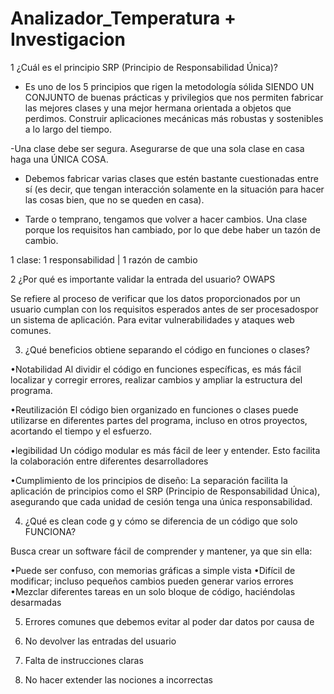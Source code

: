 # Analizador_Temperatura + Investigacion
1 ¿Cuál es el principio SRP (Principio de Responsabilidad Única)?

- Es uno de los 5 principios que rigen la metodología sólida SIENDO UN CONJUNTO de buenas prácticas y privilegios que nos permiten fabricar las mejores clases y una mejor hermana orientada a objetos que perdimos. Construir aplicaciones mecánicas más robustas y sostenibles a lo largo del tiempo.

-Una clase debe ser segura. Asegurarse de que una sola clase en casa haga una ÚNICA COSA.

* Debemos fabricar varias clases que estén bastante cuestionadas entre sí (es decir, que tengan interacción solamente en la situación para hacer las cosas bien, que no se queden en casa).

* Tarde o temprano, tengamos que volver a hacer cambios. Una clase porque los requisitos han cambiado, por lo que debe haber un tazón de cambio.

1 clase: 1 responsabilidad | 1 razón de cambio


2 ¿Por qué es importante validar la entrada del usuario? OWAPS

Se refiere al proceso de verificar que los datos proporcionados por un usuario cumplan con los requisitos esperados antes de ser procesados ​​por un sistema de aplicación. Para evitar vulnerabilidades y ataques web comunes.

3. ¿Qué beneficios obtiene separando el código en funciones o clases?

•Notabilidad
Al dividir el código en funciones específicas, es más fácil localizar y corregir errores, realizar cambios y ampliar la estructura del programa.

•Reutilización
El código bien organizado en funciones o clases puede utilizarse en diferentes partes del programa, incluso en otros proyectos, acortando el tiempo y el esfuerzo.

•legibilidad
Un código modular es más fácil de leer y entender. Esto facilita la colaboración entre diferentes desarrolladores

•Cumplimiento 
de los principios de diseño: La separación facilita la aplicación de principios como el SRP (Principio de Responsabilidad Única), asegurando que cada unidad de cesión tenga una única responsabilidad.


4. ¿Qué es clean code g y cómo se diferencia de un código que solo FUNCIONA?

Busca crear un software fácil de comprender y mantener, ya que sin ella:

•Puede ser confuso, con memorias gráficas a simple vista
•Difícil de modificar; incluso pequeños cambios pueden generar varios errores
•Mezclar diferentes tareas en un solo bloque de código, haciéndolas desarmadas




5. Errores comunes que debemos evitar al poder dar datos por causa de

1. No devolver las entradas del usuario
2. Falta de instrucciones claras
3. No hacer extender las nociones a incorrectas
